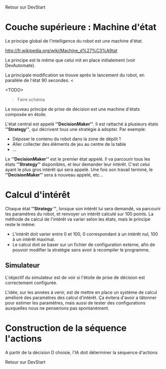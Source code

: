 Retour sur DevStart

# Couche supérieure : Machine d'état #
Le principe global de l'intelligence du robot est une machine d'état.

http://fr.wikipedia.org/wiki/Machine_d%27%C3%A9tat

Le principe est le même que celui mit en place initialement (voir DevAutomate).

La principale modification se trouve après le lancement du robot, en parallèle de l'état 90 secondes.
<

&lt;TODO&gt;

> Faire schéma

Le nouveau principe de prise de décision est une machine d'états composée en étoile.

L'état central est appelé **''DecisionMaker''**. Il est rattaché à plusieurs états **''Strategy''**, qui décrivent tous une stratégie à adopter.
Par exemple:
  * Déposer le contenu du robot dans la zone de dépôt 1
  * Aller collecter des éléments de jeu au centre de la table
  * ...

Le **''DecisionMaker''** est le premier état appelé. Il va parcourir tous les états **''Strategy''** disponibles, et leur demander leur intérêt. C'est celui ayant le plus gros intérêt qui sera appelé. Une fois son travail terminé, le **''DecisionMaker''** sera à nouveau appelé, etc...

# Calcul d'intérêt #

Chaque état **''Strategy ''**, lorsque son intérêt lui sera demandé, va parcourir les paramètres du robot, et renvoyer un intérêt calculé sur 100 points.
La méthode de calcul de l'intérêt va varier selon les états, mais le principe reste le même:
  * L'intérêt doit varier entre 0 et 100, 0 correspondant à un intérêt nul, 100 à un intérêt maximal.
  * Le calcul doit se baser sur un fichier de configuration externe, afin de pouvoir modifier la stratégie sans avoir à recompiler le programme.

## Simulateur ##

L'objectif du simulateur est de voir si l'étoile de prise de décision est correctement configurée.

L'idée, sur les années à venir, est de mettre en place un système de calcul amélioré des paramètres des calcul d'intérêt. Ça évitera d'avoir a tâtonner pour estimer les paramètres, mais aussi de tester des configurations auxquelles nous ne penserions pas spontanément.

# Construction de la séquence l'actions #

A partir de la décision D choisie, l'IA doit déterminer la séquence d'actions

Retour sur DevStart